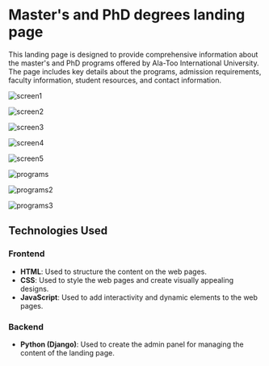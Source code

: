 # Master's and PhD degrees landing page

This landing page is designed to provide comprehensive information about the master's and PhD programs offered by Ala-Too International University. The page includes key details about the programs, admission requirements, faculty information, student resources, and contact information.

![screen1](https://github.com/bekzat051102/master-s-and-PnD-landing-page/assets/153498060/fc2ea773-188a-4fa9-ad82-7f9439074447)

![screen2](https://github.com/bekzat051102/master-s-and-PnD-landing-page/assets/153498060/0b667fc3-f524-4f92-a812-4ebf367ef688)

![screen3](https://github.com/bekzat051102/master-s-and-PnD-landing-page/assets/153498060/5ad7d766-ef69-42d7-bc58-15b8264ae300)

![screen4](https://github.com/bekzat051102/master-s-and-PnD-landing-page/assets/153498060/a64a275d-8012-4811-9504-00833782eb57)

![screen5](https://github.com/bekzat051102/master-s-and-PnD-landing-page/assets/153498060/59257f50-881d-4f7e-a9e7-43ac4d424b2e)

![programs](https://github.com/bekzat051102/master-s-and-PnD-landing-page/assets/153498060/7a25f316-2d67-4d95-94bc-051e7d3ffde3)

![programs2](https://github.com/bekzat051102/master-s-and-PnD-landing-page/assets/153498060/82d000d5-2e50-4e74-8c94-e01b8178c67f)

![programs3](https://github.com/bekzat051102/master-s-and-PnD-landing-page/assets/153498060/60bc8901-6b4b-4763-8001-81fad40d5823)


## Technologies Used

### Frontend
- **HTML**: Used to structure the content on the web pages.
- **CSS**: Used to style the web pages and create visually appealing designs.
- **JavaScript**: Used to add interactivity and dynamic elements to the web pages.

### Backend
- **Python (Django)**: Used to create the admin panel for managing the content of the landing page.

